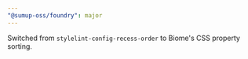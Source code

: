 ```yaml
---
"@sumup-oss/foundry": major
---
```


Switched from `stylelint-config-recess-order` to Biome's CSS property sorting.
